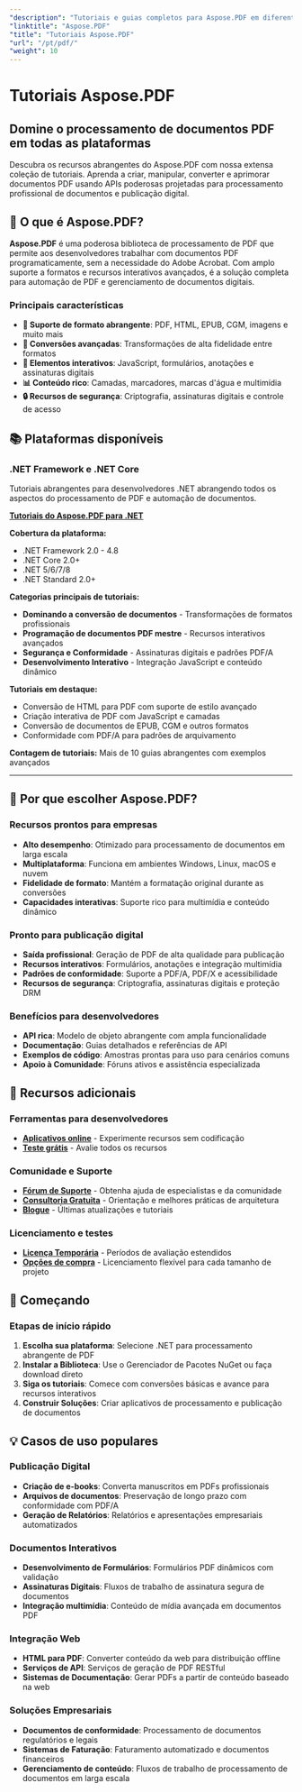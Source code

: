```yaml
---
"description": "Tutoriais e guias completos para Aspose.PDF em diferentes plataformas. Domine a criação, manipulação, conversão e recursos interativos de documentos PDF com nossa extensa coleção de tutoriais."
"linktitle": "Aspose.PDF"
"title": "Tutoriais Aspose.PDF"
"url": "/pt/pdf/"
"weight": 10
---
```


# Tutoriais Aspose.PDF

## Domine o processamento de documentos PDF em todas as plataformas

Descubra os recursos abrangentes do Aspose.PDF com nossa extensa coleção de tutoriais. Aprenda a criar, manipular, converter e aprimorar documentos PDF usando APIs poderosas projetadas para processamento profissional de documentos e publicação digital.

## 🚀 O que é Aspose.PDF?

**Aspose.PDF** é uma poderosa biblioteca de processamento de PDF que permite aos desenvolvedores trabalhar com documentos PDF programaticamente, sem a necessidade do Adobe Acrobat. Com amplo suporte a formatos e recursos interativos avançados, é a solução completa para automação de PDF e gerenciamento de documentos digitais.

### Principais características
- **📄 Suporte de formato abrangente**: PDF, HTML, EPUB, CGM, imagens e muito mais
- **🔄 Conversões avançadas**: Transformações de alta fidelidade entre formatos
- **🎨 Elementos interativos**: JavaScript, formulários, anotações e assinaturas digitais
- **📊 Conteúdo rico**: Camadas, marcadores, marcas d'água e multimídia
- **🔒 Recursos de segurança**: Criptografia, assinaturas digitais e controle de acesso

## 📚 Plataformas disponíveis

### .NET Framework e .NET Core
Tutoriais abrangentes para desenvolvedores .NET abrangendo todos os aspectos do processamento de PDF e automação de documentos.

**[Tutoriais do Aspose.PDF para .NET](./net/)**

**Cobertura da plataforma:**
- .NET Framework 2.0 - 4.8
- .NET Core 2.0+
- .NET 5/6/7/8
- .NET Standard 2.0+

**Categorias principais de tutoriais:**
- **Dominando a conversão de documentos** - Transformações de formatos profissionais
- **Programação de documentos PDF mestre** - Recursos interativos avançados
- **Segurança e Conformidade** - Assinaturas digitais e padrões PDF/A
- **Desenvolvimento Interativo** - Integração JavaScript e conteúdo dinâmico

**Tutoriais em destaque:**
- Conversão de HTML para PDF com suporte de estilo avançado
- Criação interativa de PDF com JavaScript e camadas
- Conversão de documentos de EPUB, CGM e outros formatos
- Conformidade com PDF/A para padrões de arquivamento

**Contagem de tutoriais:** Mais de 10 guias abrangentes com exemplos avançados

---

## 🎯 Por que escolher Aspose.PDF?

### **Recursos prontos para empresas**
- **Alto desempenho**: Otimizado para processamento de documentos em larga escala
- **Multiplataforma**: Funciona em ambientes Windows, Linux, macOS e nuvem
- **Fidelidade de formato**: Mantém a formatação original durante as conversões
- **Capacidades interativas**: Suporte rico para multimídia e conteúdo dinâmico

### **Pronto para publicação digital**
- **Saída profissional**: Geração de PDF de alta qualidade para publicação
- **Recursos interativos**: Formulários, anotações e integração multimídia
- **Padrões de conformidade**: Suporte a PDF/A, PDF/X e acessibilidade
- **Recursos de segurança**: Criptografia, assinaturas digitais e proteção DRM

### **Benefícios para desenvolvedores**
- **API rica**: Modelo de objeto abrangente com ampla funcionalidade
- **Documentação**: Guias detalhados e referências de API
- **Exemplos de código**: Amostras prontas para uso para cenários comuns
- **Apoio à Comunidade**: Fóruns ativos e assistência especializada

## 🔗 Recursos adicionais

### **Ferramentas para desenvolvedores**
- **[Aplicativos online](https://products.aspose.app/pdf/family)** - Experimente recursos sem codificação
- **[Teste grátis](https://releases.aspose.com/pdf/net/)** - Avalie todos os recursos

### **Comunidade e Suporte**
- **[Fórum de Suporte](https://forum.aspose.com/c/pdf/10)** - Obtenha ajuda de especialistas e da comunidade
- **[Consultoria Gratuita](https://aspose.com/consulting)** - Orientação e melhores práticas de arquitetura
- **[Blogue](https://blog.aspose.com/category/pdf/)** - Últimas atualizações e tutoriais

### **Licenciamento e testes**
- **[Licença Temporária](https://conholdate.com/temporary-license/)** - Períodos de avaliação estendidos
- **[Opções de compra](https://conholdate.com/purchase/)** - Licenciamento flexível para cada tamanho de projeto

## 🚀 Começando

### Etapas de início rápido
1. **Escolha sua plataforma**: Selecione .NET para processamento abrangente de PDF
2. **Instalar a Biblioteca**: Use o Gerenciador de Pacotes NuGet ou faça download direto
3. **Siga os tutoriais**: Comece com conversões básicas e avance para recursos interativos
4. **Construir Soluções**: Criar aplicativos de processamento e publicação de documentos

## 💡 Casos de uso populares

### **Publicação Digital**
- **Criação de e-books**: Converta manuscritos em PDFs profissionais
- **Arquivos de documentos**: Preservação de longo prazo com conformidade com PDF/A
- **Geração de Relatórios**: Relatórios e apresentações empresariais automatizados

### **Documentos Interativos**
- **Desenvolvimento de Formulários**: Formulários PDF dinâmicos com validação
- **Assinaturas Digitais**: Fluxos de trabalho de assinatura segura de documentos
- **Integração multimídia**: Conteúdo de mídia avançada em documentos PDF

### **Integração Web**
- **HTML para PDF**: Converter conteúdo da web para distribuição offline
- **Serviços de API**: Serviços de geração de PDF RESTful
- **Sistemas de Documentação**: Gerar PDFs a partir de conteúdo baseado na web

### **Soluções Empresariais**
- **Documentos de conformidade**: Processamento de documentos regulatórios e legais
- **Sistemas de Faturação**: Faturamento automatizado e documentos financeiros
- **Gerenciamento de conteúdo**: Fluxos de trabalho de processamento de documentos em larga escala